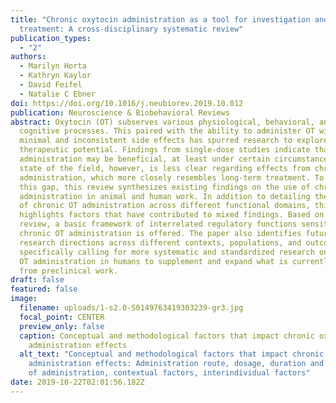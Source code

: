 ```yaml
---
title: "Chronic oxytocin administration as a tool for investigation and
  treatment: A cross-disciplinary systematic review"
publication_types:
  - "2"
authors:
  - Marilyn Horta
  - Kathryn Kaylor
  - David Feifel
  - Natalie C Ebner
doi: https://doi.org/10.1016/j.neubiorev.2019.10.012
publication: Neuroscience & Biobehavioral Reviews
abstract: Oxytocin (OT) subserves various physiological, behavioral, and
  cognitive processes. This paired with the ability to administer OT with
  minimal and inconsistent side effects has spurred research to explore its
  therapeutic potential. Findings from single-dose studies indicate that OT
  administration may be beneficial, at least under certain circumstances. The
  state of the field, however, is less clear regarding effects from chronic OT
  administration, which more closely resembles long-term treatment. To address
  this gap, this review synthesizes existing findings on the use of chronic OT
  administration in animal and human work. In addition to detailing the effects
  of chronic OT administration across different functional domains, this review
  highlights factors that have contributed to mixed findings. Based on this
  review, a basic framework of interrelated regulatory functions sensitive to
  chronic OT administration is offered. The paper also identifies future
  research directions across different contexts, populations, and outcomes,
  specifically calling for more systematic and standardized research on chronic
  OT administration in humans to supplement and expand what is currently known
  from preclinical work.
draft: false
featured: false
image:
  filename: uploads/1-s2.0-S0149763419303239-gr3.jpg
  focal_point: CENTER
  preview_only: false
  caption: Conceptual and methodological factors that impact chronic oxytocin
    administration effects
  alt_text: "Conceptual and methodological factors that impact chronic oxytocin
    administration effects: Administration route, dosage, duration and frequency
    of administration, contextual factors, interindividual factors"
date: 2019-10-22T02:01:56.182Z
---
```


